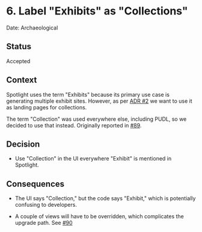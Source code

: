 # 6. Label "Exhibits" as "Collections"

Date: Archaeological

## Status

Accepted

## Context

Spotlight uses the term "Exhibits" because its primary use case is generating
multiple exhibit sites. However, as per
[ADR #2](./0002-build-on-spotlight.md) we want to use it as landing pages for
collections.

The term "Collection" was used everywhere else, including PUDL, so we decided to
use that instead. Originally reported in
[#89](https://github.com/pulibrary/pomegranate/issues/89).

## Decision

* Use "Collection" in the UI everywhere "Exhibit" is mentioned in Spotlight.

## Consequences

* The UI says "Collection," but the code says "Exhibit," which is potentially
  confusing to developers.

* A couple of views will have to be overridden, which complicates the upgrade
  path. See [#90](https://github.com/pulibrary/pomegranate/pull/90/files)
